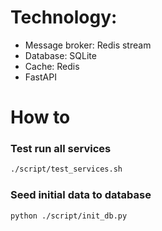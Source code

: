 # Technology:
- Message broker: Redis stream
- Database: SQLite
- Cache: Redis
- FastAPI 

# How to
### Test run all services
```bash
./script/test_services.sh
```

### Seed initial data to database
```bash
python ./script/init_db.py
```